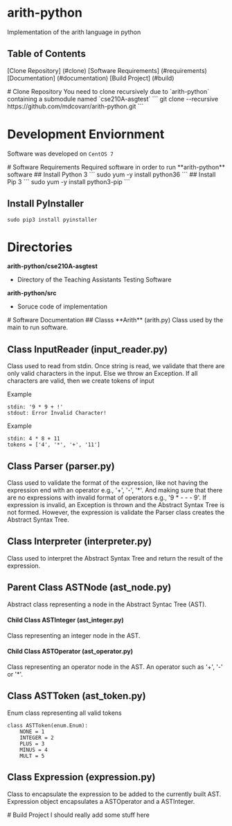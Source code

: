 # arith-python
Implementation of the arith language in python

## Table of Contents
[Clone Repository] (#clone)
[Software Requirements] (#requirements)
[Documentation] (#documentation)
[Build Project] (#build)


<a name="clone"/>
# Clone Repository
You need to clone recursively due to `arith-python` containing
a submodule named `cse210A-asgtest`
```
git clone --recursive https://github.com/mdcovarr/arith-python.git
```

# Development Enviornment
Software was developed on `CentOS 7`

<a name="requirements"/>
# Software Requirements
Required software in order to run **arith-python** software
## Install Python 3
```
sudo yum -y install python36
```
## Install Pip 3
```
sudo yum -y install python3-pip
```

## Install PyInstaller
```
sudo pip3 install pyinstaller
```

# Directories
**arith-python/cse210A-asgtest**
* Directory of the Teaching Assistants Testing Software

**arith-python/src**
* Soruce code of implementation

<a name="documentation"/>
# Software Documentation
## Classs **Arith** (arith.py)
Class used by the main to run software.


## Class **InputReader** (input_reader.py)
Class used to read from stdin. Once string is read,
we validate that there are only valid characters
in the input. Else we throw an Exception. If all characters
are valid, then we create tokens of input

Example
```
stdin: '9 * 9 + !'
stdout: Error Invalid Character!
```

Example
```
stdin: 4 * 8 + 11
tokens = ['4', '*', '+', '11']
```


## Class **Parser** (parser.py)
Class used to validate the format of the expression, like
not having the expression end with an operator e.g., '+',
'-', '*'. And making sure that there are no expressions
with invalid format of operators e.g., '9 * - - - 9'. If
expression is invalid, an Exception is thrown and the
Abstract Syntax Tree is not formed. However, the expression is validate the Parser class creates the
Abstract Syntax Tree.


## Class **Interpreter** (interpreter.py)
Class used to interpret the Abstract Syntax Tree and
return the result of the expression.


## Parent Class **ASTNode** (ast_node.py)
Abstract class representing a node in the Abstract
Syntac Tree (AST).

#### Child Class **ASTInteger** (ast_integer.py)
Class representing an integer node in the AST.


#### Child Class **ASTOperator** (ast_operator.py)
Class representing an operator node in the AST. An
operator such as '+', '-' or '*'.


## Class **ASTToken** (ast_token.py)
Enum class representing all valid tokens
```
class ASTToken(enum.Enum):
    NONE = 1
    INTEGER = 2
    PLUS = 3
    MINUS = 4
    MULT = 5

```


## Class **Expression** (expression.py)
Class to encapsulate the expression to be added to the
currently built AST. Expression object encapsulates
a ASTOperator and a ASTInteger.

<a name="build"/>
# Build Project
I should really add some stuff here
